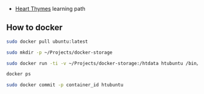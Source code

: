 - [Heart Thymes](https://twitch.tv/heartthymes) learning path

## How to docker  

```bash
sudo docker pull ubuntu:latest

sudo mkdir -p ~/Projects/docker-storage

sudo docker run -ti -v ~/Projects/docker-storage:/htdata htubuntu /bin/bash

docker ps

sudo docker commit -p container_id htubuntu
```

